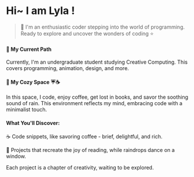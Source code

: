 # Hi~  I am Lyla !  

>🌸 I'm an enthusiastic coder stepping into the world of programming. 
    Ready to explore and uncover the wonders of coding ⭐

#### 🐋 My Current Path    
Currently, I'm an undergraduate student studying Creative Computing. This covers programming, animation, design, and more.


#### 📃 My Cozy Space ☔☕
In this space, I code, enjoy coffee, get lost in books, and savor the soothing sound of rain. This environment reflects my mind, embracing code with a minimalist touch.


#### What You'll Discover:
☕️ Code snippets, like savoring coffee - brief, delightful, and rich.

📖 Projects that recreate the joy of reading, while raindrops dance on a window.

Each project is a chapter of creativity, waiting to be explored.
